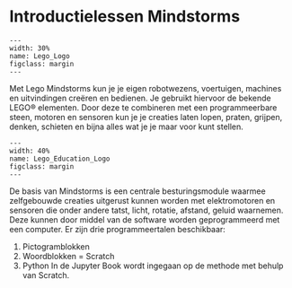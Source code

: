 # Introductielessen Mindstorms
```{figure} /LegoMindstorms/Figures/Lego_Logo.png
---
width: 30%
name: Lego_Logo
figclass: margin
---
```

Met Lego Mindstorms kun je je eigen robotwezens, voertuigen, machines en uitvindingen creëren en bedienen. Je gebruikt hiervoor de bekende LEGO® elementen. Door deze te combineren met een programmeerbare steen, motoren en sensoren kun je je creaties laten lopen, praten, grijpen, denken, schieten en bijna alles wat je je maar voor kunt stellen.
```{figure} /LegoMindstorms/Figures/Lego_Education_Logo.png
---
width: 40%
name: Lego_Education_Logo
figclass: margin
---
```
De basis van Mindstorms is een centrale besturingsmodule waarmee zelfgebouwde creaties uitgerust kunnen worden met elektromotoren en sensoren die onder andere tatst, licht, rotatie, afstand, geluid waarnemen. Deze kunnen door middel van de software worden geprogrammeerd met een computer. Er zijn drie programmeertalen beschikbaar:
1.	Pictogramblokken
2.	Woordblokken = Scratch
3.	Python
In de Jupyter Book wordt ingegaan op de methode met behulp van Scratch.
